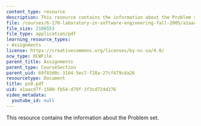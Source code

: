 ```yaml
---
content_type: resource
description: This resource contains the information about the Problem set.
file: /courses/6-170-laboratory-in-software-engineering-fall-2005/a1aacd7f1500fb54d79f1f3cd724d276_ps0.pdf
file_size: 2106553
file_type: application/pdf
learning_resource_types:
- Assignments
license: https://creativecommons.org/licenses/by-nc-sa/4.0/
ocw_type: OCWFile
parent_title: Assignments
parent_type: CourseSection
parent_uid: 69f83d0c-3164-5ec7-f28a-27cf479cda26
resourcetype: Document
title: ps0.pdf
uid: a1aacd7f-1500-fb54-d79f-1f3cd724d276
video_metadata:
  youtube_id: null
---
```

This resource contains the information about the Problem set.